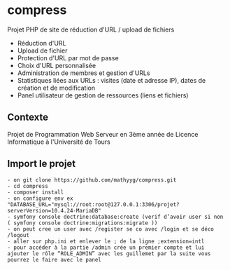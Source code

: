 # compress
Projet PHP de site de réduction d'URL / upload de fichiers

- Réduction d'URL
- Upload de fichier
- Protection d'URL par mot de passe
- Choix d'URL personnalisée
- Administration de membres et gestion d'URLs
- Statistiques liées aux URLs : visites (date et adresse IP), dates de création et de modification 
- Panel utilisateur de gestion de ressources (liens et fichiers)

## Contexte
Projet de Programmation Web Serveur en 3ème année de Licence Informatique à l'Université de Tours

## Import le projet
	- on git clone https://github.com/mathyyg/compress.git
	- cd compress
	- composer install
	- on configure env ex "DATABASE_URL="mysql://root:root@127.0.0.1:3306/projet?serverVersion=10.4.24-MariaDB"
	- symfony console doctrine:database:create (verif d’avoir user si non ( symfony console doctrine:migrations:migrate ))
	- on peut cree un user avec /register se co avec /login et se déco /logout 
	- aller sur php.ini et enlever le ; de la ligne ;extension=intl
	- pour accéder à la partie /admin crée un premier compte et lui ajouter le rôle “ROLE_ADMIN” avec les guillemet par la suite vous pourrez le faire avec le panel


